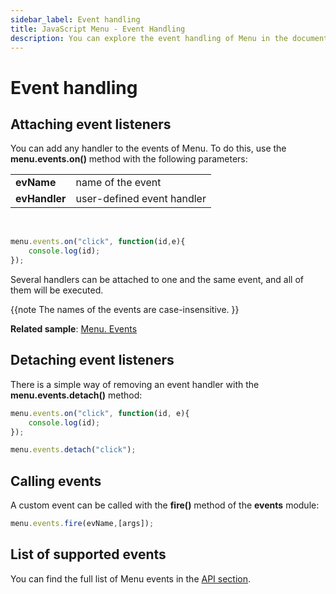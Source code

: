 ```yaml
---
sidebar_label: Event handling
title: JavaScript Menu - Event Handling 
description: You can explore the event handling of Menu in the documentation of the DHTMLX JavaScript UI library. Browse developer guides and API reference, try out code examples and live demos, and download a free 30-day evaluation version of DHTMLX Suite.
---
```


# Event handling

## Attaching event listeners

You can add any handler to the events of Menu. To do this, use the **menu.events.on()** method with the following parameters:

<table>
    <tbody>
        <tr>
            <td><b>evName</b></td>
            <td>name of the event</td>
        </tr>
        <tr>
            <td><b>evHandler</b></td>
            <td>user-defined event handler</td>
        </tr>
    </tbody>
</table>
<br/>

~~~js
menu.events.on("click", function(id,e){
    console.log(id);
});
~~~

Several handlers can be attached to one and the same event, and all of them will be executed.

{{note  The names of the events are case-insensitive. }}

**Related sample**: [Menu. Events](https://snippet.dhtmlx.com/yjt39a4k)

## Detaching event listeners

There is a simple way of removing an event handler with the **menu.events.detach()** method:

~~~js
menu.events.on("click", function(id, e){
    console.log(id);
});

menu.events.detach("click"); 
~~~

## Calling events

A custom event can be called with the **fire()** method of the **events** module:

~~~js
menu.events.fire(evName,[args]);
~~~

## List of supported events

You can find the full list of Menu events in the [API section](menu/api/api_overview.md#menu-events).
